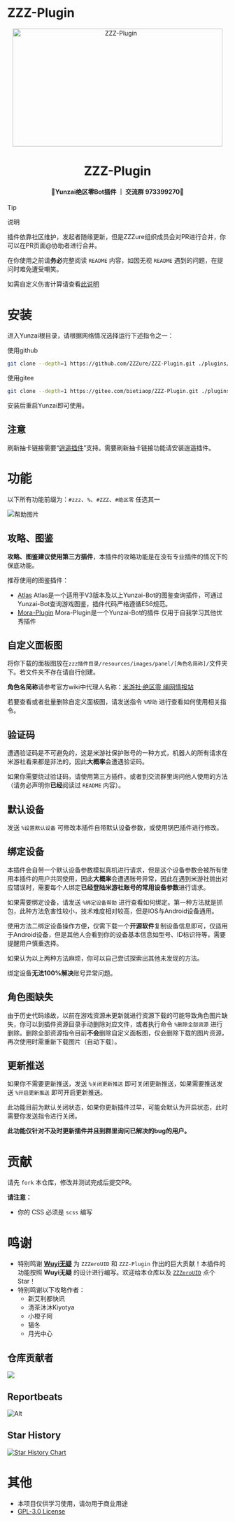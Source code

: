 # ZZZ-Plugin

<p align="center">
  <a href="https://github.com/ZZZure/ZZZ-Plugin"><img src="https://s2.loli.net/2024/04/19/hOEDmsoUFy6nH5d.jpg" width="480" height="270" alt="ZZZ-Plugin"></a>
</p>
<h1 align = "center">ZZZ-Plugin</h1>
<h4 align = "center">🚧Yunzai绝区零Bot插件 ｜ 交流群 973399270🚧</h4>

> [!tip]
> 说明
> 
> 插件依靠社区维护，发起者随缘更新，但是ZZZure组织成员会对PR进行合并，你可以在PR页面@协助者进行合并。
>
> 在你使用之前请**务必**完整阅读 `README` 内容，如因无视 `README` 遇到的问题，在提问时难免遭受嘲笑。
>
> 如需自定义伤害计算请查看[此说明](./model/damage/README.md)

# 安装

进入Yunzai根目录，请根据网络情况选择运行下述指令之一：

使用github
```bash
git clone --depth=1 https://github.com/ZZZure/ZZZ-Plugin.git ./plugins/ZZZ-Plugin
```
使用gitee
```bash
git clone --depth=1 https://gitee.com/bietiaop/ZZZ-Plugin.git ./plugins/ZZZ-Plugin
```

安装后重启Yunzai即可使用。

## 注意

刷新抽卡链接需要“[逍遥插件](https://github.com/ctrlcvs/xiaoyao-cvs-plugin)”支持。需要刷新抽卡链接功能请安装逍遥插件。

# 功能

以下所有功能前缀为：`#zzz`、`%`、`#ZZZ`、`#绝区零` 任选其一

![帮助图片](https://s2.loli.net/2024/08/23/apNDFBj8Gt7LIxy.png)

## 攻略、图鉴

**攻略、图鉴建议使用第三方插件**，本插件的攻略功能是在没有专业插件的情况下的保底功能。

推荐使用的图鉴插件：

* [Atlas](https://github.com/Nwflower/Atlas)
  Atlas是一个适用于V3版本及以上Yunzai-Bot的图鉴查询插件，可通过Yunzai-Bot查询游戏图鉴，插件代码严格遵循ES6规范。
* [Mora-Plugin](https://gitee.com/Rrrrrrray/mora-plugin)
  Mora-Plugin是一个Yunzai-Bot的插件 仅用于自我学习其他优秀插件

## 自定义面板图

将你下载的面板图放在`zzz插件目录/resources/images/panel/[角色名简称]/`文件夹下。若文件夹不存在请自行创建。

**角色名简称**请参考官方wiki中代理人名称：[米游社·绝区零 绳网情报站](https://baike.mihoyo.com/zzz/wiki/channel/map/2/43)

若要查看或者批量删除自定义面板图，请发送指令 `%帮助` 进行查看如何使用相关指令。

## 验证码

遭遇验证码是不可避免的，这是米游社保护账号的一种方式，机器人的所有请求在米游社看来都是非法的，因此**大概率**会遭遇验证码。

如果你需要绕过验证码，请使用第三方插件。或者到交流群里询问他人使用的方法（请务必声明你**已经**阅读过 `README` 内容）。

## 默认设备

发送 `%设置默认设备` 可修改本插件自带默认设备参数，或使用锅巴插件进行修改。

## 绑定设备

本插件会自带一个默认设备参数模拟真机进行请求，但是这个设备参数会被所有使用本插件的用户共同使用，因此**大概率**会遭遇账号异常，因此在遇到米游社抛出对应错误时，需要每个人绑定**已经登陆米游社账号的常用设备参数**进行请求。

如果需要绑定设备，请发送 `%绑定设备帮助` 进行查看如何绑定。第一种方法就是抓包，此种方法危害性较小，技术难度相对较高，但是IOS与Android设备通用。

使用方法二绑定设备操作方便，仅需下载一个**开源软件**复制设备信息即可，仅适用于Android设备，但是其他人会看到你的设备基本信息如型号、ID标识符等，需要提醒用户慎重选择。

如果认为以上两种方法麻烦，你可以自己尝试探索出其他未发现的方法。

绑定设备**无法100%解决**账号异常问题。

## 角色图缺失

由于历史代码缘故，以前在游戏资源未更新就进行资源下载的可能导致角色图片缺失，你可以到插件资源目录手动删除对应文件，或者执行命令 `%删除全部资源` 进行删除。删除全部资源指令目前**不会**删除自定义面板图，仅会删除下载的图片资源，再次使用时需重新下载图片（自动下载）。

## 更新推送

如果你不需要更新推送，发送 `%关闭更新推送` 即可关闭更新推送，如果需要推送发送 `%开启更新推送` 即可开启更新推送。

此功能目前为默认关闭状态，如果你更新插件过早，可能会默认为开启状态，此时需要你发送指令进行关闭。

**此功能仅针对不及时更新插件并且到群里询问已解决的bug的用户。**

# 贡献

请先 `fork` 本仓库，修改并测试完成后提交PR。

**请注意：**

* 你的 CSS 必须是 `scss` 编写

# 鸣谢

* 特别鸣谢 **[Wuyi无疑](https://github.com/KimigaiiWuyi)** 为 `ZZZeroUID` 和 `ZZZ-Plugin` 作出的巨大贡献！本插件的功能按照 **Wuyi无疑** 的设计进行编写。欢迎给本仓库以及 [`ZZZeroUID`](https://github.com/ZZZure/ZZZeroUID) 点个 Star！
* 特别鸣谢以下攻略作者：
  * 新艾利都快讯
  * 清茶沐沐Kiyotya
  * 小橙子阿
  * 猫冬
  * 月光中心

## 仓库贡献者

<a href="https://github.com/ZZZure/ZZZ-Plugin/graphs/contributors">
  <img src="https://contrib.rocks/image?repo=ZZZure/ZZZ-Plugin" />
</a>

## Reportbeats
![Alt](https://repobeats.axiom.co/api/embed/613a1e7717c6651ca1b725ceb710f6dc03fdb937.svg "Repobeats analytics image")

## Star History

[![Star History Chart](https://api.star-history.com/svg?repos=ZZZure/ZZZ-Plugin&type=Date)](https://star-history.com/#ZZZure/ZZZ-Plugin&Date)

# 其他

* 本项目仅供学习使用，请勿用于商业用途
* [GPL-3.0 License](./LICENSE)
